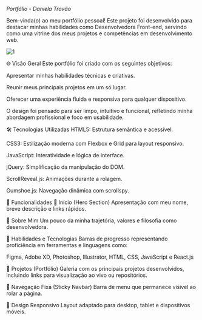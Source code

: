  *Portfólio - Daniela Trovão*

Bem-vinda(o) ao meu portfólio pessoal! Este projeto foi desenvolvido para destacar minhas habilidades como Desenvolvedora Front-end, servindo como uma vitrine dos meus projetos e competências em desenvolvimento web.

![1](https://github.com/user-attachments/assets/5e160922-4ca3-474e-8ee7-998ce3cbd9fd)


🌐 Visão Geral
Este portfólio foi criado com os seguintes objetivos:

Apresentar minhas habilidades técnicas e criativas.

Reunir meus principais projetos em um só lugar.

Oferecer uma experiência fluida e responsiva para qualquer dispositivo.

O design foi pensado para ser limpo, intuitivo e funcional, refletindo minha abordagem profissional e foco em usabilidade.



🛠️ Tecnologias Utilizadas
HTML5: Estrutura semântica e acessível.

CSS3: Estilização moderna com Flexbox e Grid para layout responsivo.

JavaScript: Interatividade e lógica de interface.

jQuery: Simplificação da manipulação do DOM.

ScrollReveal.js: Animações durante a rolagem.

Gumshoe.js: Navegação dinâmica com scrollspy.



🚀 Funcionalidades
🔹 Início (Hero Section)
Apresentação com meu nome, breve descrição e links rápidos.

🔹 Sobre Mim
Um pouco da minha trajetória, valores e filosofia como desenvolvedora.

🔹 Habilidades e Tecnologias
Barras de progresso representando proficiência em ferramentas e linguagens como:

Figma, Adobe XD, Photoshop, Illustrator, HTML, CSS, JavaScript e React.js

🔹 Projetos (Portfólio)
Galeria com os principais projetos desenvolvidos, incluindo links para visualização ao vivo ou repositórios.


🔹 Navegação Fixa (Sticky Navbar)
Barra de menu que permanece visível ao rolar a página.

🔹 Design Responsivo
Layout adaptado para desktop, tablet e dispositivos móveis.



